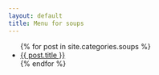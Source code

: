 ```yaml
---
layout: default
title: Menu for soups
---
```

  <ul>
    {% for post in site.categories.soups %}
      <li><a href="{{ post.url | prepend: site.baseurl }}">{{ post.title }}</a></li>
    {% endfor %}
  </ul>
